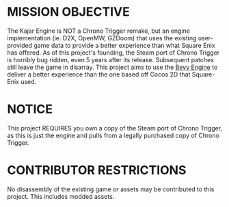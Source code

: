# MISSION OBJECTIVE
The Kajar Engine is NOT a Chrono Trigger remake, but an engine implementation (ie. D2X, OpenMW, GZDoom) that uses the existing user-provided game data to provide a better experience than what Square Enix has offered. As of this project's founding, the Steam port of Chrono Trigger is horribly bug ridden, even 5 years after its release. Subsequent patches still leave the game in disarray. This project aims to use the [Bevy Engine](https://bevyengine.org/) to deliver a better experience than the one based off Cocos 2D that Square-Enix used.

# NOTICE
This project REQUIRES you own a copy of the Steam port of Chrono Trigger, as this is just the engine and pulls from a legally purchased copy of Chrono Trigger.

# CONTRIBUTOR RESTRICTIONS
No disassembly of the existing game or assets may be contributed to this project. This includes modded assets.
